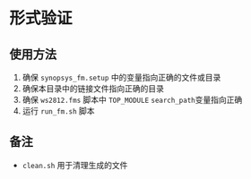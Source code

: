 # 形式验证

## 使用方法
1. 确保 `synopsys_fm.setup` 中的变量指向正确的文件或目录
2. 确保本目录中的链接文件指向正确的目录
3. 确保 `ws2812.fms` 脚本中 `TOP_MODULE` `search_path`变量指向正确
4. 运行 `run_fm.sh` 脚本

## 备注
- `clean.sh` 用于清理生成的文件